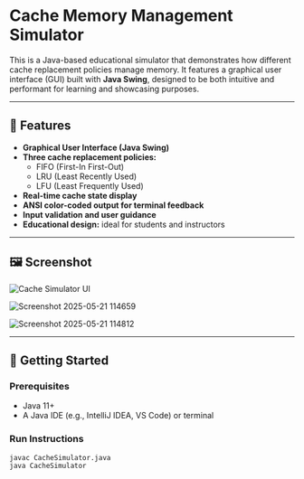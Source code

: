 # Cache Memory Management Simulator

This is a Java-based educational simulator that demonstrates how different cache replacement policies manage memory. It features a graphical user interface (GUI) built with **Java Swing**, designed to be both intuitive and performant for learning and showcasing purposes.

---

## 🧠 Features

- **Graphical User Interface (Java Swing)**
- **Three cache replacement policies:**
  - FIFO (First-In First-Out)
  - LRU (Least Recently Used)
  - LFU (Least Frequently Used)
- **Real-time cache state display**
- **ANSI color-coded output for terminal feedback**
- **Input validation and user guidance**
- **Educational design:** ideal for students and instructors

---

## 🖼️ Screenshot

![Cache Simulator UI](assets/cache-simulator-ui.png)

![Screenshot 2025-05-21 114659](https://github.com/user-attachments/assets/fc2536d8-1407-4f02-9373-65833d2b055e)

![Screenshot 2025-05-21 114812](https://github.com/user-attachments/assets/db8f6fc6-a6dd-4e0c-9582-0f32cfe1d0db)

---

## 🚀 Getting Started

### Prerequisites
- Java 11+  
- A Java IDE (e.g., IntelliJ IDEA, VS Code) or terminal

### Run Instructions
```bash
javac CacheSimulator.java
java CacheSimulator
